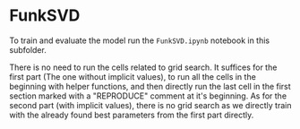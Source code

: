 # FunkSVD

To train and evaluate the model run the ```FunkSVD.ipynb``` notebook in this subfolder.

There is no need to run the cells related to grid search. It suffices for the first part (The one without implicit values), to run all the cells in the beginning with helper functions, and then directly run the last cell in the first section marked with a "REPRODUCE" comment at it's beginning. As for the second part (with implicit values), there is no grid search as we directly train with the already found best parameters from the first part directly.